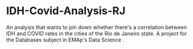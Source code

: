 # IDH-Covid-Analysis-RJ
An analysis that wants to pin down whether there's a correlation between IDH and COVID rates in the cities of the Rio de Janeiro state. A project for the Databases subject in EMAp's Data Science . 
